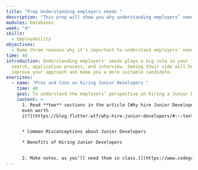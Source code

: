 ```yaml
---
title: "Prep Understanding employers needs "
description: "This prep will show you why understanding employers’ needs is important. "
modules: Databases
week: "4"
skills:
  - Employability
objectives:
  - Name three reasons why it’s important to understand employers' needs.
time: 40
introduction: Understanding employers' needs plays a big role in your job
  search, application process, and interview. Seeing their side will help you
  improve your approach and make you a more suitable candidate.
exercises:
  - name: "Pros and Cons on hiring Junior Developers "
    time: 40
    goal: To understand the employers’ perspective on hiring a Junior Developer
    content: >-
      1. Read **two** sections in the article [Why hire Junior Developers: Is it
      even worth
      it?](https://blog.flutter.wtf/why-hire-junior-developers/#:~:text=Hiring%20junior%20developers%20can%20be,and%20methodologies%20the%20company%20uses.)  


      * Common Misconceptions about Junior Developers

      * Benefits of Hiring Junior Developers


      2. Make notes, as you’ll need them in class.[](https://www.codegram.com/blog/why-you-should-hire-a-junior-developer/)
---
```


